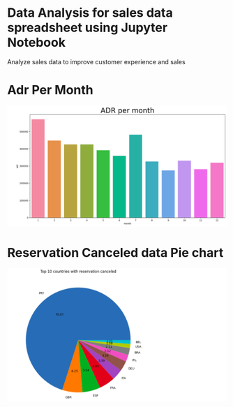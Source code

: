 # Data Analysis for sales data spreadsheet using Jupyter Notebook
Analyze sales data to improve customer experience and sales

<h1>Adr Per Month</h1>
<img src="https://github.com/Ravikalakoti/Sales-Data-Analysis-/blob/main/Python_Diwali_Sales_Analysis-main/Screenshot%20from%202023-07-25%2011-00-00.png" alt="Test Ravi">
<h1>Reservation Canceled data Pie chart</h1>
<img src="https://github.com/Ravikalakoti/Sales-Data-Analysis-/blob/main/Python_Diwali_Sales_Analysis-main/Screenshot%20from%202023-07-25%2011-00-23.png" alt="Test Ravi">
